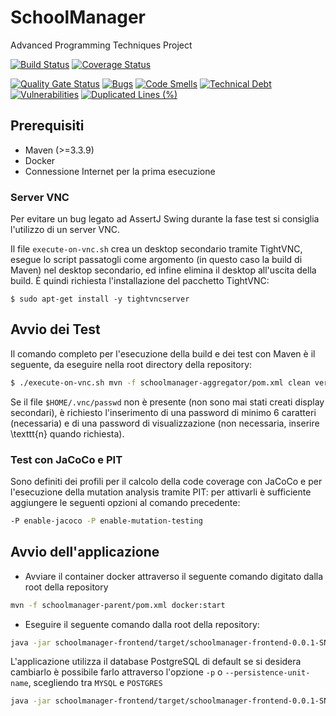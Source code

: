 # SchoolManager
Advanced Programming Techniques Project

[![Build Status](https://travis-ci.org/LeonardoScommegna/schoolmanager.svg?branch=master)](https://travis-ci.org/LeonardoScommegna/schoolmanager)
[![Coverage Status](https://coveralls.io/repos/github/LeonardoScommegna/schoolmanager/badge.svg?branch=master)](https://coveralls.io/github/LeonardoScommegna/schoolmanager?branch=master)

[![Quality Gate Status](https://sonarcloud.io/api/project_badges/measure?project=LeonardoScommegna_schoolmanager&metric=alert_status)](https://sonarcloud.io/dashboard?id=LeonardoScommegna_schoolmanager)
[![Bugs](https://sonarcloud.io/api/project_badges/measure?project=LeonardoScommegna_schoolmanager&metric=bugs)](https://sonarcloud.io/dashboard?id=LeonardoScommegna_schoolmanager)
[![Code Smells](https://sonarcloud.io/api/project_badges/measure?project=LeonardoScommegna_schoolmanager&metric=code_smells)](https://sonarcloud.io/dashboard?id=LeonardoScommegna_schoolmanager)
[![Technical Debt](https://sonarcloud.io/api/project_badges/measure?project=LeonardoScommegna_schoolmanager&metric=sqale_index)](https://sonarcloud.io/dashboard?id=LeonardoScommegna_schoolmanager)
[![Vulnerabilities](https://sonarcloud.io/api/project_badges/measure?project=LeonardoScommegna_schoolmanager&metric=vulnerabilities)](https://sonarcloud.io/dashboard?id=LeonardoScommegna_schoolmanager)
[![Duplicated Lines (%)](https://sonarcloud.io/api/project_badges/measure?project=LeonardoScommegna_schoolmanager&metric=duplicated_lines_density)](https://sonarcloud.io/dashboard?id=LeonardoScommegna_schoolmanager)


## Prerequisiti
* Maven (>=3.3.9)
* Docker
* Connessione Internet per la prima esecuzione

### Server VNC 
Per evitare un bug legato ad AssertJ Swing durante la fase test si consiglia l'utilizzo di un server VNC.

Il file `execute-on-vnc.sh` crea un desktop secondario tramite TightVNC, esegue lo script passatogli come argomento (in questo caso la build di Maven) nel desktop secondario, ed infine elimina il desktop all'uscita della build. È quindi richiesta l'installazione del pacchetto TightVNC:
```
$ sudo apt-get install -y tightvncserver
```

## Avvio dei Test
Il comando completo per l'esecuzione della build e dei test con Maven è il seguente, da eseguire nella root directory della repository:
```bash
$ ./execute-on-vnc.sh mvn -f schoolmanager-aggregator/pom.xml clean verify
```
Se il file `$HOME/.vnc/passwd` non è presente (non sono mai stati creati display secondari), è richiesto l'inserimento di una password di minimo 6 caratteri (necessaria) e di una password di visualizzazione (non necessaria, inserire \texttt{n} quando richiesta).

### Test con JaCoCo e PIT  
Sono definiti dei profili per il calcolo della code coverage con JaCoCo e per l'esecuzione della mutation analysis tramite PIT: per attivarli è sufficiente aggiungere le seguenti opzioni al comando precedente:
```bash
-P enable-jacoco -P enable-mutation-testing
```
## Avvio dell'applicazione

* Avviare il container docker attraverso il seguente comando digitato dalla root della repository
```bash
mvn -f schoolmanager-parent/pom.xml docker:start
```
* Eseguire il seguente comando dalla root della repository:
```bash
java -jar schoolmanager-frontend/target/schoolmanager-frontend-0.0.1-SNAPSHOT-jar-with-dependencies.jar
```
L'applicazione utilizza il database PostgreSQL di default se si desidera cambiarlo è possibile farlo attraverso l'opzione `-p` o `--persistence-unit-name`, scegliendo tra `MYSQL` e `POSTGRES`
```bash
java -jar schoolmanager-frontend/target/schoolmanager-frontend-0.0.1-SNAPSHOT-jar-with-dependencies.jar -p MYSQL
```
